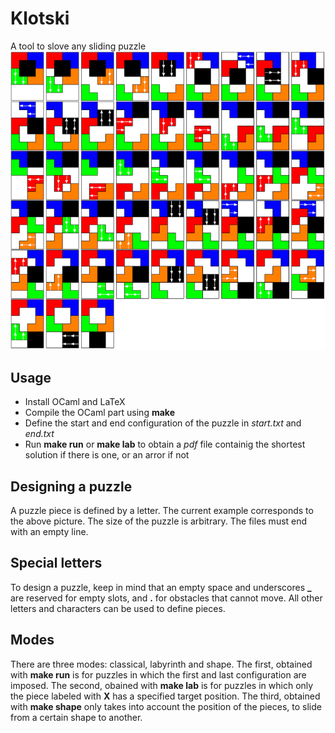 # Klotski
A tool to slove any sliding puzzle
![illustration](img.png) 

## Usage
- Install OCaml and LaTeX
- Compile the OCaml part using **make**
- Define the start and end configuration of the puzzle in *start.txt* and *end.txt*
- Run **make run** or **make lab** to obtain a *pdf* file containig the shortest solution if there is one, or an arror if not

## Designing a puzzle
A puzzle piece is defined by a letter. The current example corresponds to the above picture. The size of the puzzle is arbitrary. The files must end with an empty line.

## Special letters
To design a puzzle, keep in mind that an empty space and underscores **_** are reserved for empty slots, and **.** for obstacles that cannot move. All other letters and characters can be used to define pieces.

## Modes 
There are three modes: classical, labyrinth and shape. The first, obtained with **make run** is for puzzles in which the first and last configuration are imposed. The second, obained with **make lab** is for puzzles in which only the piece labeled with **X** has a specified target position. The third, obtained with **make shape** only takes into account the position of the pieces, to slide from a certain shape to another.